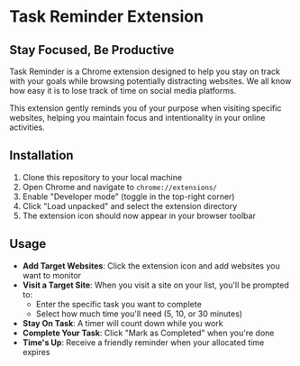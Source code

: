 # Task Reminder Extension

## Stay Focused, Be Productive

Task Reminder is a Chrome extension designed to help you stay on track with your goals while browsing potentially distracting websites. We all know how easy it is to lose track of time on social media platforms.

This extension gently reminds you of your purpose when visiting specific websites, helping you maintain focus and intentionality in your online activities.

## Installation

1. Clone this repository to your local machine
2. Open Chrome and navigate to `chrome://extensions/`
3. Enable "Developer mode" (toggle in the top-right corner)
4. Click "Load unpacked" and select the extension directory
5. The extension icon should now appear in your browser toolbar

## Usage

- **Add Target Websites**: Click the extension icon and add websites you want to monitor
- **Visit a Target Site**: When you visit a site on your list, you'll be prompted to:
  - Enter the specific task you want to complete
  - Select how much time you'll need (5, 10, or 30 minutes)
- **Stay On Task**: A timer will count down while you work
- **Complete Your Task**: Click "Mark as Completed" when you're done
- **Time's Up**: Receive a friendly reminder when your allocated time expires